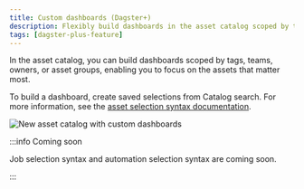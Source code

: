 ```yaml
---
title: Custom dashboards (Dagster+)
description: Flexibly build dashboards in the asset catalog scoped by tags, teams, owners, or asset groups in order to enable everyone on your team to focus on the assets that matter most to them.
tags: [dagster-plus-feature]
---
```


In the asset catalog, you can build dashboards scoped by tags, teams, owners, or asset groups, enabling you to focus on the assets that matter most.

To build a dashboard, create saved selections from Catalog search. For more information, see the [asset selection syntax documentation](/guides/build/assets/asset-selection-syntax/reference).

![New asset catalog with custom dashboards](/images/guides/observe/new-catalog-dashboards.png)

:::info Coming soon

Job selection syntax and automation selection syntax are coming soon.

:::
